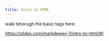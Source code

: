 ```yaml
---
title: Intro to HTML
---
```


walk tehorugh the basic tags here:

https://slides.com/markdewey-1/intro-to-html/#/
